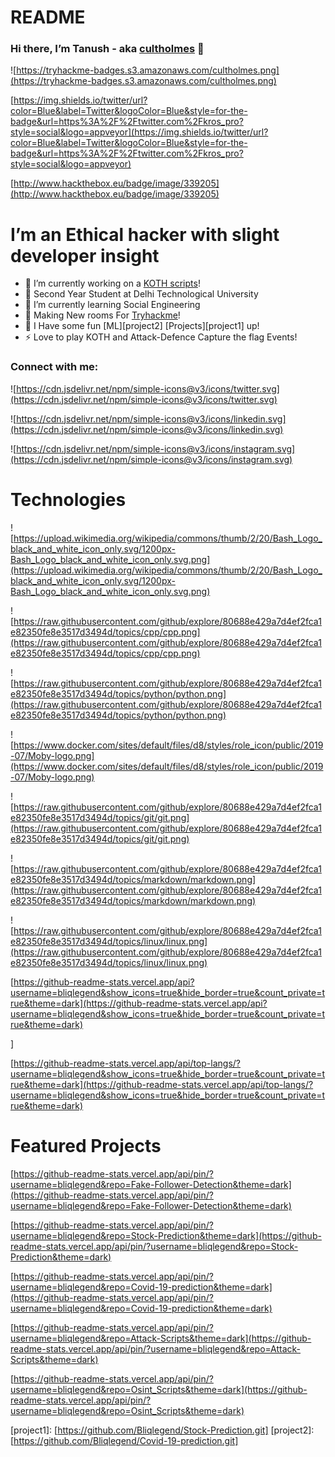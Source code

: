 # README

### Hi there, I’m Tanush - aka [cultholmes](https://tryhackme.com/p/cultholmes) 👋

![https://tryhackme-badges.s3.amazonaws.com/cultholmes.png](https://tryhackme-badges.s3.amazonaws.com/cultholmes.png)

[https://img.shields.io/twitter/url?color=Blue&label=Twitter&logoColor=Blue&style=for-the-badge&url=https%3A%2F%2Ftwitter.com%2Fkros_pro?style=social&logo=appveyor](https://img.shields.io/twitter/url?color=Blue&label=Twitter&logoColor=Blue&style=for-the-badge&url=https%3A%2F%2Ftwitter.com%2Fkros_pro?style=social&logo=appveyor)

[http://www.hackthebox.eu/badge/image/339205](http://www.hackthebox.eu/badge/image/339205)

# I’m an Ethical hacker with slight developer insight

- 🔭 I’m currently working on a [KOTH scripts](https://github.com/Bliqlegend/Attack-Scripts.git)!
- 🧣 Second Year Student at Delhi Technological University
- 🌱 I’m currently learning Social Engineering
- 👯 Making New rooms For [Tryhackme](https://tryhackme.com/p/cultholmes)!
- 🥅 I Have some fun [ML][project2] [Projects][project1] up!
- ⚡ Love to play KOTH and Attack-Defence Capture the flag Events!

### Connect with me:

![https://cdn.jsdelivr.net/npm/simple-icons@v3/icons/twitter.svg](https://cdn.jsdelivr.net/npm/simple-icons@v3/icons/twitter.svg)

![https://cdn.jsdelivr.net/npm/simple-icons@v3/icons/linkedin.svg](https://cdn.jsdelivr.net/npm/simple-icons@v3/icons/linkedin.svg)

![https://cdn.jsdelivr.net/npm/simple-icons@v3/icons/instagram.svg](https://cdn.jsdelivr.net/npm/simple-icons@v3/icons/instagram.svg)

# Technologies

![https://upload.wikimedia.org/wikipedia/commons/thumb/2/20/Bash_Logo_black_and_white_icon_only.svg/1200px-Bash_Logo_black_and_white_icon_only.svg.png](https://upload.wikimedia.org/wikipedia/commons/thumb/2/20/Bash_Logo_black_and_white_icon_only.svg/1200px-Bash_Logo_black_and_white_icon_only.svg.png)

![https://raw.githubusercontent.com/github/explore/80688e429a7d4ef2fca1e82350fe8e3517d3494d/topics/cpp/cpp.png](https://raw.githubusercontent.com/github/explore/80688e429a7d4ef2fca1e82350fe8e3517d3494d/topics/cpp/cpp.png)

![https://raw.githubusercontent.com/github/explore/80688e429a7d4ef2fca1e82350fe8e3517d3494d/topics/python/python.png](https://raw.githubusercontent.com/github/explore/80688e429a7d4ef2fca1e82350fe8e3517d3494d/topics/python/python.png)

![https://www.docker.com/sites/default/files/d8/styles/role_icon/public/2019-07/Moby-logo.png](https://www.docker.com/sites/default/files/d8/styles/role_icon/public/2019-07/Moby-logo.png)

![https://raw.githubusercontent.com/github/explore/80688e429a7d4ef2fca1e82350fe8e3517d3494d/topics/git/git.png](https://raw.githubusercontent.com/github/explore/80688e429a7d4ef2fca1e82350fe8e3517d3494d/topics/git/git.png)

![https://raw.githubusercontent.com/github/explore/80688e429a7d4ef2fca1e82350fe8e3517d3494d/topics/markdown/markdown.png](https://raw.githubusercontent.com/github/explore/80688e429a7d4ef2fca1e82350fe8e3517d3494d/topics/markdown/markdown.png)

![https://raw.githubusercontent.com/github/explore/80688e429a7d4ef2fca1e82350fe8e3517d3494d/topics/linux/linux.png](https://raw.githubusercontent.com/github/explore/80688e429a7d4ef2fca1e82350fe8e3517d3494d/topics/linux/linux.png)

[https://github-readme-stats.vercel.app/api?username=bliqlegend&show_icons=true&hide_border=true&count_private=true&theme=dark](https://github-readme-stats.vercel.app/api?username=bliqlegend&show_icons=true&hide_border=true&count_private=true&theme=dark)

]

[https://github-readme-stats.vercel.app/api/top-langs/?username=bliqlegend&show_icons=true&hide_border=true&count_private=true&theme=dark](https://github-readme-stats.vercel.app/api/top-langs/?username=bliqlegend&show_icons=true&hide_border=true&count_private=true&theme=dark)

# Featured Projects

[https://github-readme-stats.vercel.app/api/pin/?username=bliqlegend&repo=Fake-Follower-Detection&theme=dark](https://github-readme-stats.vercel.app/api/pin/?username=bliqlegend&repo=Fake-Follower-Detection&theme=dark)

[https://github-readme-stats.vercel.app/api/pin/?username=bliqlegend&repo=Stock-Prediction&theme=dark](https://github-readme-stats.vercel.app/api/pin/?username=bliqlegend&repo=Stock-Prediction&theme=dark)

[https://github-readme-stats.vercel.app/api/pin/?username=bliqlegend&repo=Covid-19-prediction&theme=dark](https://github-readme-stats.vercel.app/api/pin/?username=bliqlegend&repo=Covid-19-prediction&theme=dark)

[https://github-readme-stats.vercel.app/api/pin/?username=bliqlegend&repo=Attack-Scripts&theme=dark](https://github-readme-stats.vercel.app/api/pin/?username=bliqlegend&repo=Attack-Scripts&theme=dark)

[https://github-readme-stats.vercel.app/api/pin/?username=bliqlegend&repo=Osint_Scripts&theme=dark](https://github-readme-stats.vercel.app/api/pin/?username=bliqlegend&repo=Osint_Scripts&theme=dark)

[project1]: [https://github.com/Bliqlegend/Stock-Prediction.git] [project2]: [https://github.com/Bliqlegend/Covid-19-prediction.git]

